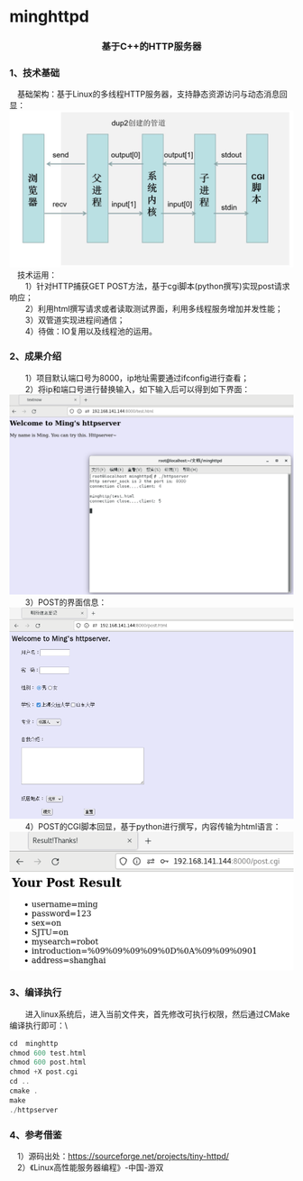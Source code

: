 # minghttpd
<h3 align="center"> 基于C++的HTTP服务器 </h3>

### 1、技术基础
&emsp;基础架构：基于Linux的多线程HTTP服务器，支持静态资源访问与动态消息回显：\
![](./image/ee8a7119390805d051063b64e8d15a3.jpg)
&emsp;技术运用：\
&emsp;&emsp;1）针对HTTP捕获GET POST方法，基于cgi脚本(python撰写)实现post请求响应；\
&emsp;&emsp;2）利用html撰写请求或者读取测试界面，利用多线程服务增加并发性能；\
&emsp;&emsp;3）双管道实现进程间通信；\
&emsp;&emsp;4）待做：IO复用以及线程池的运用。
### 2、成果介绍
&emsp;&emsp;1）项目默认端口号为8000，ip地址需要通过ifconfig进行查看；\
&emsp;&emsp;2）将ip和端口号进行替换输入，如下输入后可以得到如下界面：\
![](./image/test.png)
&emsp;&emsp;3）POST的界面信息：\
![](./image/jie.png)
&emsp;&emsp;4）POST的CGI脚本回显，基于python进行撰写，内容传输为html语言：\
![](./image/res.png)
### 3、编译执行
&emsp;&emsp;进入linux系统后，进入当前文件夹，首先修改可执行权限，然后通过CMake编译执行即可：\
~~~c
cd  minghttp
chmod 600 test.html
chmod 600 post.html
chmod +X post.cgi
cd ..
cmake .
make
./httpserver
~~~
### 4、参考借鉴
&emsp;1）源码出处：https://sourceforge.net/projects/tiny-httpd/ \
&emsp;2）《Linux高性能服务器编程》-中国-游双
